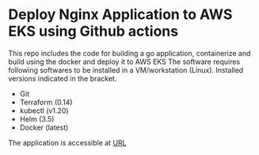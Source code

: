 # Deploy Nginx Application to AWS EKS using Github actions

This repo includes the code for building a go application, containerize and build using the docker and deploy it to AWS EKS
The software requires following softwares to be installed in a VM/workstation (Linux). Installed versions indicated in the bracket.

- Git
- Terraform (0.14)
- kubectl (v1.20)
- Helm (3.5)
- Docker (latest)


The application is accessible at [URL](https://demoapp.comryde.com/)

